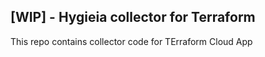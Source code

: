 ## [WIP] - Hygieia collector for Terraform
This repo contains collector code for TErraform Cloud App

